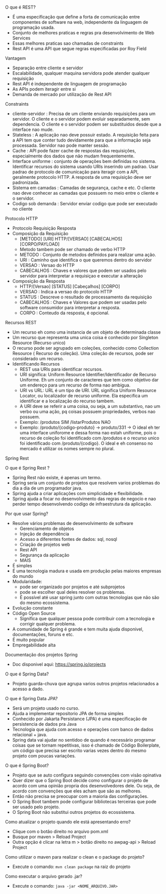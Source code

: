 O que é REST?

- É uma especificação que define a forta de comunicação entre componentes de
  software na web, independente da linguagem
  de programação usada.
- Conjunto de melhores praticas e regras pra desenvolvimento de Web Services
- Essas melhores praticas sao chamadas de constraints
- Rest API é uma API que segue regras especificadas por Roy Field

Vantagem

- Separação entre cliente e servidor
- Escalabilidade, qualquer maquina servidora pode atender qualquer requisição
- Rest API é independente de linguagem de programação
- As APIs podem iteragir entre si
- Demanda de mercado por utilização de Rest API

Constraints

- cliente-servidor : Precisa de um cliente enviando requisições para um
  servidor. O cliente e o servidor podem evoluir
  separadamente, sem dependencia. O cliente e o servidor podem ser substituidos
  desde que a interface nao mude.
- Stateless : A aplicação nao deve possuir estado. A requisição feita para a
  API tem que conter tudo devidamente para
  que a informação seja processada. Servidor nao pode manter sessão.
- Cache : API pode fazer cache de respostas das requisições, especialmente dos
  dados que não mudam frequentemente.
- Interface uniforme : conjunto de operações bem definidas no sistema.
  Identificar recursos do sistema usando URIs
  inserindo um padrao. Usar padrao de protocolo de comunicação para iteragir
  com a API, geralmente protocolo HTTP. A
  resposta de uma requisição deve ser padronizada.
- Sistema em camadas : Camadas de segurança, cache e etc. O cliente nao deve
  conhecer as camadas que possuem no meio
  entre o cliente e o servidor.
- Codigo sob demanda : Servidor enviar codigo que pode ser executado no cliente

Protocolo HTTP

- Protocolo Requisição Resposta
- Composição da Requisição
    - [METODO] [URI] HTTP/[VERSAO] [CABECALHOS] [CORPO/PAYLOAD]
    - Metodo tambem pode ser chamado de verbo HTTP
    - METODO : Conjunto de metodos definidos para realizar uma ação.
    - URI : Caminho que identifica o que queremos dentro do servidor
    - VERSAO : Versao do HTTP
    - CABECALHOS : Chaves e valores que podem ser usados pelo servidor para
      interpretar a requisiçao e executar a
      alteração
- Composição da Resposta
    - HTTP/[Versao] [STATUS] [Cabeçalhos] [CORPO]
    - VERSAO : Indica a versao do protocolo HTTP
    - STATUS : Descreve o resultado de processamento da requisição
    - CABECALHOS : Chaves e Valores que podem ser usadas pelo software
      consumidor para interpretar a resposta.
    - CORPO : Conteudo da resposta, é opcional.

Recursos REST

- Um recurso eh como uma instancia de um objeto de determinada classe
- Um recurso que representa uma unica coisa é conhecido por Singleton
  Resource (Recurso unico)
- O recurso pode ser agrupado em coleções, conhecido como Collection Resource (
  Recurso de coleção). Uma coleção de
  recursos, pode ser considerado um recurso.
- Identificando Recursos
    - REST usa URIs para identificar recursos.
    - URI significa: Uniform Resource Identifier/Identificador de Recurso
      Uniforme. Eh um conjunto de caracteres que tem
      como objetivo dar um endereço para um recurso de forma nao ambigua.
    - URI vs URL: URL é um tipo de URI. URL significa Uniform Resource Locator,
      ou localizador de recurso uniforme. Ela
      especifica um identificar e a localização do recurso tambem.
    - A URI deve se referir a uma coisa, ou seja, a um substantivo, nao um
      verbo ou uma ação, pq coisas possuem
      propriedades, verbos nao possuem.
    - Exemplo: /produtos SIM /listarProdutos NAO
    - Exemplo: /produto/{codigo-produto} -> produto/331 -> O ideal eh ter uma
      interface uniforome e dessa forma nao
      estah uniforme, pois o recurso de coleção foi identificado com /produtos
      e o recurso unico foi identificado com
      /produto/{codigo}. O ideal e eh consenso no mercado é utilizar os nomes
      sempre no plural.

Spring Rest

O que é Spring Rest ?

- Spring Rest não existe, é apenas um termo.
- Spring seria um conjunto de projetos que resolvem varios problemas do dia a
  dia de um programador java.
- Spring ajuda a criar aplicações com simplicidade e flexibilidade.
- Spring ajuda a focar no desenvolvimento das regras de negocio e nao perder
  tempo desenvolvendo codigo de
  infraestrutura da aplicação.

Por que usar Spring?

- Resolve vários problemas de desenvolvimento de software
    - Gerenciamento de objetos
    - Injeção de dependência
    - Acesso a diferentes fontes de dados: sql, nosql
    - Criação de projetos web
    - Rest API
    - Segurança da aplicação
    - MAIS
- É simples
- É uma tecnologia madura e usada em produção pelas maiores empresas do mundo
- Modularidade:
    - pode ser organizado por projetos e até subprojetos
    - pode se escolher qual deles resolver os problemas.
    - É possível até usar spring junto com outras tecnologias que não são do
      mesmo ecossistema.
- Evolução constante
- Código Open Source
    - Significa que qualquer pessoa pode contribuir com a tecnologia e corrigir
      qualquer problema.
- A comunidade de Spring é grande e tem muita ajuda disponivel, documentações,
  foruns e etc.
- É muito popular
- Empregabilidade alta

Documentação dos projetos Spring

- Doc disponivel aqui: https://spring.io/projects

O que é Spring Data?

- Projeto guarda-chuva que agrupa varios outros projetos relacionados a acesso
  a dado.

O que é Spring Data JPA?

- Será um projeto usado no curso.
- Ajuda a implementar repositorio JPA de forma simples
- Conhecido por Jakarta Persistance (JPA) é uma especificação de persistencia
  de dados pra Java
- Tecnologia que ajuda com acesso e operações com banco de dados relacional +
  java.
- Spring data vai ajudar no sentidoo de quando é necessário programar coisas
  que se tornam repetitivas, isso é chamado de Código Boilerplate, um código
  que precisa ser escrito varias vezes dentro do mesmo projeto com poucas
  variações.

O que é Spring Boot?

- Projeto que se auto configura seguindo convenções com visão opinativa
- Quer dizer que o Spring Boot decide como configurar o projeto de acordo com
  uma opinião propria dos desenvolvedores dele. Ou seja, de acordo com
  convenções que eles acham que são as melhores.
- Então não precisa se preocupar com a maioria das configurações.
- O Spring Boot tambem pode configurar bibliotecas terceiras que pode ser usado
  pelo projeto.
- O Spring Boot não substitui outros projetos do ecossistema.



Como atualizar o projeto quando ele está apresentando erro?
- Clique com o botão direito no arquivo pom.xml
- Busque por maven > Reload Project
- Outra opção é clicar na letra m > botão direito no awpag-api > Reload 
  Project

Como utilizar o maven para realizar o clean e o package do projeto?
- Execute o comando: ```mvn clean package``` na raiz do projeto

Como executar o arquivo gerado .jar?
- Execute o comando: ```java -jar <NOME_ARQUIVO.JAR>```
